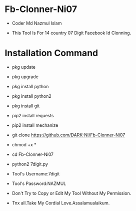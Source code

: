 # Fb-Clonner-Ni07
* Coder Md Nazmul Islam

* This Tool Is For 14 country 07 Digit Facebook Id Clonning.


# Installation Command

* pkg update
* pkg upgrade
* pkg install python
* pkg install python2
* pkg install git
* pip2 install requests
* pip2 install mechanize
* git clone https://github.com/DARK-NI/Fb-Clonner-Ni07
* chmod +x *
* cd Fb-Clonner-Ni07
* python2 7digit.py


* Tool's Username:7digit
* Tool's Password:NAZMUL


* Don't Try to Copy or Edit My Tool Without My Permission.

* Tnx all.Take My Cordial Love.Assalamualaikum.
